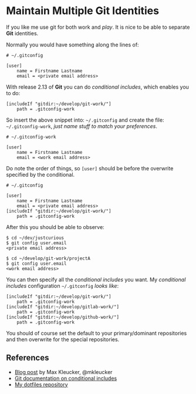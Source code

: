 # Maintain Multiple Git Identities

If you like me use git for both work and _play_. It is nice to be able to separate **Git** identities.

Normally you would have something along the lines of:

```
# ~/.gitconfig

[user]
    name = Firstname Lastname
    email = <private email address>
```

With release 2.13 of **Git** you can do _conditional includes_, which enables you to do:

```
[includeIf "gitdir:~/develop/git-work/"]
    path = .gitconfig-work
```

So insert the above snippet into: `~/.gitconfig` and create the file: `~/.gitconfig-work`, _just name stuff to match your preferences_.

```
# ~/.gitconfig-work

[user]
    name = Firstname Lastname
    email = <work email address>
```

Do note the order of things, so `[user]` should be before the overwrite specified by the conditional.

```
# ~/.gitconfig

[user]
    name = Firstname Lastname
    email = <private email address>
[includeIf "gitdir:~/develop/git-work/"]
    path = .gitconfig-work
```

After this you should be able to observe:

```
$ cd ~/dev/justcurious
$ git config user.email
<private email address>

$ cd ~/develop/git-work/projectA
$ git config user.email
<work email address>
```

You can then specify all the _conditional includes_ you want. My _conditional includes_ configuration `~/.gitconfig` _looks like_:

```
[includeIf "gitdir:~/develop/git-work/"]
    path = .gitconfig-work
[includeIf "gitdir:~/develop/gitlab-work/"]
    path = .gitconfig-work
[includeIf "gitdir:~/develop/github-work/"]
    path = .gitconfig-work
```

You should of course set the default to your primary/dominant repositories and then overwrite for the special repositories.

## References

- [Blog post](https://dev.to/maxlmator/maintaining-different-git-identities) by Max Kleucker, @mkleucker
- [Git documentation on conditional includes](https://git-scm.com/docs/git-config#_conditional_includes)
- [My dotfiles repository](https://github.com/jonasbn/dotfiles)

